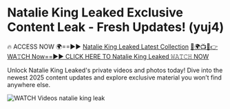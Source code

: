 # Natalie King Leaked Exclusive Content Leak - Fresh Updates! (yuj4)

🔥 ACCESS NOW 🌍==►► <a href="https://tinyurl.com/3fjeunct" rel="nofollow">Natalie King Leaked Latest Collection</a></h3>
[🔴🌍📺📱👉WA𝚃CH Now==►► CLICK HERE TO Natalie King Leaked 𝚆𝙰𝚃𝙲𝙷 NOW](https://tinyurl.com/3fjeunct)

Unlock Natalie King Leaked's private videos and photos today! Dive into the newest 2025 content updates and explore exclusive material you won’t find anywhere else.


<a href="https://tinyurl.com/3fjeunct" rel="nofollow" data-target="animated-image.originalLink"><img src="https://camo.githubusercontent.com/8a4f000d20f83aca3bf7ec5f350d767afa0574a8a352519fd8cfa583a6f93a33/68747470733a2f2f692e696d6775722e636f6d2f644a486b345a712e676966" alt="WATCH Videos" data-canonical-src="https://i.imgur.com/dJHk4Zq.gif" style="max-width: 100%; display: inline-block;" data-target="animated-image.originalImage"></a>
natalie king leak